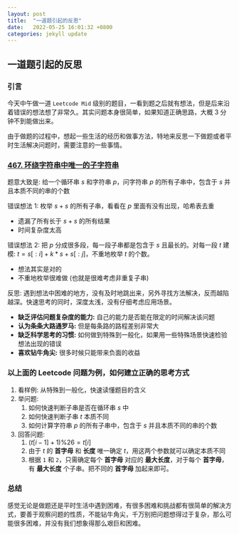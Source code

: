 ```yaml
---
layout: post
title:  "一道题引起的反思"
date:   2022-05-25 16:01:32 +0800
categories: jekyll update
---
```


## 一道题引起的反思

### 引言

今天中午做一道 `Leetcode Mid` 级别的题目，一看到题之后就有想法，但是后来沿着错误的想法想了非常久。其实问题本身很简单，如果知道正确思路，大概 3 分钟不到能做出来。

由于做题的过程中，想起一些生活的经历和做事方法，特地来反思一下做题或者平时生活解决问题时，需要注意的一些事情。

### [467. 环绕字符串中唯一的子字符串](https://leetcode.cn/problems/unique-substrings-in-wraparound-string/)

题意大致是: 给一个循环串 $s$ 和字符串 $p$，问字符串 $p$ 的所有子串中，包含于 $s$ 并且本质不同的串的个数

错误想法 1:  枚举 $s+s$ 的所有子串，看看在 $p$ 里面有没有出现，哈希表去重

- 遗漏了所有长于 $s+s$ 的所有结果
- 时间复杂度太高
  
错误想法 2: 把 $p$ 分成很多段，每一段子串都是包含于 $s$ 且最长的。对每一段 $t$ 建模: $t = s[:i] + k * s + s[:j]$，不重地枚举 $t$ 的个数。

- 想法其实是对的
- 不重地枚举很难做 (也就是很难考虑非重复子串)

反思: 遇到想法中困难的地方，没有及时地跳出来，另外寻找方法解决，反而越陷越深。快速思考的同时，深度太浅，没有仔细考虑应用场景。

- **缺乏评估问题复杂度的能力:** 自己的能力是否能在限定的时间解决该问题
- **认为条条大路通罗马:** 但是每条路的路程差别非常大
- **缺乏科学思考的习惯:** 如何做到特殊到一般化，如果用一些特殊场景快速检验想法出现的错误
- **喜欢钻牛角尖:** 很多时候只能带来负面的收益

### 以上面的 Leetcode 问题为例，如何建立正确的思考方式

1. 看样例: 从特殊到一般化，快速读懂题目的含义
2. 举问题:
   1. 如何快速判断子串是否在循环串 $s$ 中
   2. 如何快速判断子串 $t$ 本质不同
   3. 如何计算字符串 $p$ 的所有子串中，包含于 $s$ 并且本质不同的串的个数
3. 回答问题:
   1. $(t[i - 1] + 1) \% 26 = t[i]$
   2. 由于 $t$ 的 **首字母** 和 **长度** 唯一确定 $t$，用这两个参数就可以确定本质不同
   3. 根据 `1` 和 `2`，只需确定每个 **首字母** 对应的 **最大长度**，对于每个 **首字母**，有 **最大长度** 个子串。把不同的 **首字母** 加起来即可。

### 总结

感觉无论是做题还是平时生活中遇到困难，有很多困难和挑战都有很简单的解决方式，要善于观察问题的性质，不能钻牛角尖，千万别把问题想得过于复杂，那么可能很多困难，并没有我们想象得那么艰巨和困难。
